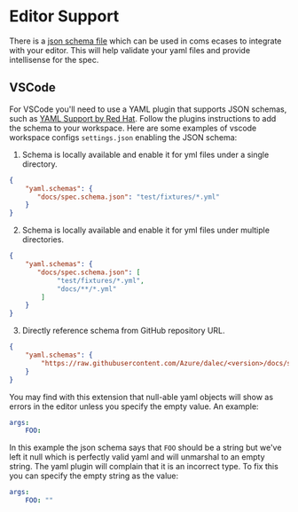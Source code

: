 # Editor Support

There is a [json schema file](spec.schema.json) which can be used in coms ecases to integrate with your editor.
This will help validate your yaml files and provide intellisense for the spec.

## VSCode

For VSCode you'll need to use a YAML plugin that supports JSON schemas, such as [YAML Support by Red Hat](https://marketplace.visualstudio.com/items?itemName=redhat.vscode-yaml).
Follow the plugins instructions to add the schema to your workspace.
Here are some examples of vscode workspace configs `settings.json` enabling the JSON schema:

1. Schema is locally available and enable it for yml files under a single directory.
```json
{
    "yaml.schemas": {
       "docs/spec.schema.json": "test/fixtures/*.yml"
    }
}
```
2. Schema is locally available and enable it for yml files under multiple directories.
```json
{
    "yaml.schemas": {
       "docs/spec.schema.json": [
            "test/fixtures/*.yml",
            "docs/**/*.yml"
        ]
    }
}
```
3. Directly reference schema from GitHub repository URL.
```json
{
    "yaml.schemas": {
        "https://raw.githubusercontent.com/Azure/dalec/<version>/docs/spec.schema.json" : "test/fixtures/*.yml"
    }
}
```

You may find with this extension that null-able yaml objects will show as errors in the editor unless you specify the empty value. An example:

```yml
args:
    FOO:
```

In this example the json schema says that `FOO` should be a string but we've left it null which is perfectly valid yaml and will unmarshal to an empty string.
The yaml plugin will complain that it is an incorrect type. To fix this you can specify the empty string as the value:

```yml
args:
    FOO: ""
```
